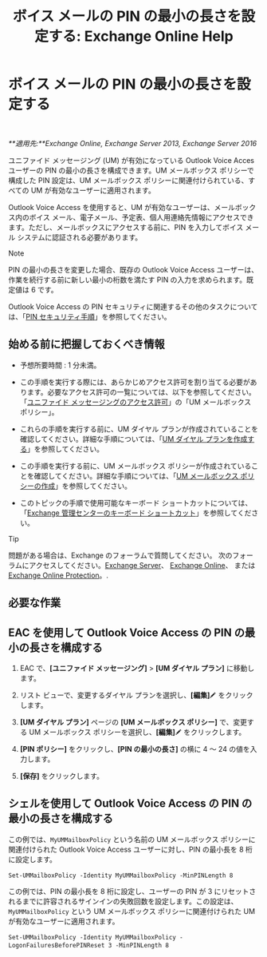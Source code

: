 ﻿---
title: 'ボイス メールの PIN の最小の長さを設定する: Exchange Online Help'
TOCTitle: ボイス メールの PIN の最小の長さを設定する
ms:assetid: b2ecab54-42e6-45af-8322-615cc1f68dd9
ms:mtpsurl: https://technet.microsoft.com/ja-jp/library/Bb124271(v=EXCHG.150)
ms:contentKeyID: 50555855
ms.date: 05/22/2018
mtps_version: v=EXCHG.150
ms.translationtype: HT
---

# ボイス メールの PIN の最小の長さを設定する

 

_**適用先:**Exchange Online, Exchange Server 2013, Exchange Server 2016_

ユニファイド メッセージング (UM) が有効になっている Outlook Voice Acces ユーザーの PIN の最小の長さを構成できます。UM メールボックス ポリシーで構成した PIN 設定は、UM メールボックス ポリシーに関連付けられている、すべての UM が有効なユーザーに適用されます。

Outlook Voice Access を使用すると、UM が有効なユーザーは、メールボックス内のボイス メール、電子メール、予定表、個人用連絡先情報にアクセスできます。ただし、メールボックスにアクセスする前に、PIN を入力してボイス メール システムに認証される必要があります。


> [!NOTE]
> PIN の最小の長さを変更した場合、既存の Outlook Voice Access ユーザーは、作業を続行する前に新しい最小の桁数を満たす PIN の入力を求められます。既定値は 6 です。



Outlook Voice Access の PIN セキュリティに関連するその他のタスクについては、「[PIN セキュリティ手順](pin-security-procedures-exchange-2013-help.md)」を参照してください。

## 始める前に把握しておくべき情報

  - 予想所要時間 : 1 分未満。

  - この手順を実行する際には、あらかじめアクセス許可を割り当てる必要があります。必要なアクセス許可の一覧については、以下を参照してください。「[ユニファイド メッセージングのアクセス許可](unified-messaging-permissions-exchange-2013-help.md)」の「UM メールボックス ポリシー」。

  - これらの手順を実行する前に、UM ダイヤル プランが作成されていることを確認してください。詳細な手順については、「[UM ダイヤル プランを作成する](create-a-um-dial-plan-exchange-2013-help.md)」を参照してください。

  - この手順を実行する前に、UM メールボックス ポリシーが作成されていることを確認してください。詳細な手順については、「[UM メールボックス ポリシーの作成](create-a-um-mailbox-policy-exchange-2013-help.md)」を参照してください。

  - このトピックの手順で使用可能なキーボード ショートカットについては、「[Exchange 管理センターのキーボード ショートカット](keyboard-shortcuts-in-the-exchange-admin-center-exchange-online-protection-help.md)」を参照してください。


> [!TIP]
> 問題がある場合は、Exchange のフォーラムで質問してください。 次のフォーラムにアクセスしてください。<A href="https://go.microsoft.com/fwlink/p/?linkid=60612">Exchange Server</A>、 <A href="https://go.microsoft.com/fwlink/p/?linkid=267542">Exchange Online</A>、 または <A href="https://go.microsoft.com/fwlink/p/?linkid=285351">Exchange Online Protection</A>。.



## 必要な作業

## EAC を使用して Outlook Voice Access の PIN の最小の長さを構成する

1.  EAC で、**\[ユニファイド メッセージング\]** \> **\[UM ダイヤル プラン\]** に移動します。

2.  リスト ビューで、変更するダイヤル プランを選択し、**\[編集\]**![編集アイコン](images/Bb124582.6f53ccb2-1f13-4c02-bea0-30690e6ea71d(EXCHG.150).gif "編集アイコン") をクリックします。

3.  **\[UM ダイヤル プラン\]** ページの **\[UM メールボックス ポリシー\]** で、変更する UM メールボックス ポリシーを選択し、**\[編集\]**![編集アイコン](images/Bb124582.6f53ccb2-1f13-4c02-bea0-30690e6ea71d(EXCHG.150).gif "編集アイコン") をクリックします。

4.  **\[PIN ポリシー\]** をクリックし、**\[PIN の最小の長さ\]** の横に 4 ～ 24 の値を入力します。

5.  **\[保存\]** をクリックします。

## シェルを使用して Outlook Voice Access の PIN の最小の長さを構成する

この例では、`MyUMMailboxPolicy` という名前の UM メールボックス ポリシーに関連付けられた Outlook Voice Access ユーザーに対し、PIN の最小長を 8 桁に設定します。

    Set-UMMailboxPolicy -Identity MyUMMailboxPolicy -MinPINLength 8

この例では、PIN の最小長を 8 桁に設定し、ユーザーの PIN が 3 にリセットされるまでに許容されるサインインの失敗回数を設定します。この設定は、`MyUMMailboxPolicy` という UM メールボックス ポリシーに関連付けられた UM が有効なユーザーに適用されます。

    Set-UMMailboxPolicy -Identity MyUMMailboxPolicy -LogonFailuresBeforePINReset 3 -MinPINLength 8

